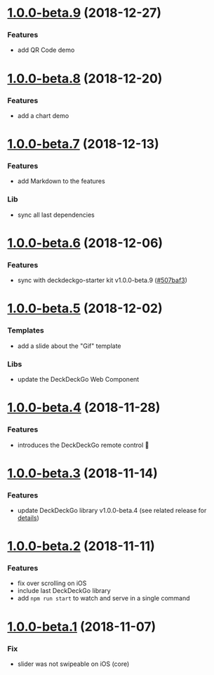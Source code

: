 <a name="1.0.0-beta.9"></a>
# [1.0.0-beta.9](https://github.com/fluster/deckdeckgo-website/compare/v1.0.0-beta.8...v1.0.0-beta.9) (2018-12-27)

### Features

* add QR Code demo

<a name="1.0.0-beta.8"></a>
# [1.0.0-beta.8](https://github.com/fluster/deckdeckgo-website/compare/v1.0.0-beta.7...v1.0.0-beta.8) (2018-12-20)

### Features

* add a chart demo

<a name="1.0.0-beta.7"></a>
# [1.0.0-beta.7](https://github.com/fluster/deckdeckgo-website/compare/v1.0.0-beta.6...v1.0.0-beta.7) (2018-12-13)

### Features

* add Markdown to the features

### Lib

* sync all last dependencies

<a name="1.0.0-beta.6"></a>
# [1.0.0-beta.6](https://github.com/fluster/deckdeckgo-website/compare/v1.0.0-beta.5...v1.0.0-beta.6) (2018-12-06)

### Features

* sync with deckdeckgo-starter kit v1.0.0-beta.9 ([#507baf3](https://github.com/fluster/deckdeckgo-website/commit/507baf3b4c244b3cbf41f3ce229d04ddd2ef49bf))

<a name="1.0.0-beta.5"></a>
# [1.0.0-beta.5](https://github.com/fluster/deckdeckgo-website/compare/v1.0.0-beta.4...v1.0.0-beta.5) (2018-12-02)

### Templates

* add a slide about the "Gif" template

### Libs

* update the DeckDeckGo Web Component

<a name="1.0.0-beta.4"></a>
# [1.0.0-beta.4](https://github.com/fluster/deckdeckgo-website/compare/v1.0.0-beta.3...v1.0.0-beta.4) (2018-11-28)

### Features

* introduces the DeckDeckGo remote control 🎉

<a name="1.0.0-beta.3"></a>
# [1.0.0-beta.3](https://github.com/fluster/deckdeckgo-website/compare/v1.0.0-beta.2...v1.0.0-beta.3) (2018-11-14)

### Features

* update DeckDeckGo library v1.0.0-beta.4 (see related release for [details](https://github.com/fluster/deckdeckgo/releases/tag/v1.0.0-beta.4))

<a name="1.0.0-beta.2"></a>
# [1.0.0-beta.2](https://github.com/fluster/deckdeckgo-website/compare/v1.0.0-beta.1...v1.0.0-beta.2) (2018-11-11)

### Features

* fix over scrolling on iOS
* include last DeckDeckGo library
* add `npm run start` to watch and serve in a single command

<a name="1.0.0-beta.1"></a>
# [1.0.0-beta.1](https://github.com/fluster/deckdeckgo-website/compare/v1.0.0-beta.0...v1.0.0-beta.1) (2018-11-07)

### Fix

* slider was not swipeable on iOS (core)